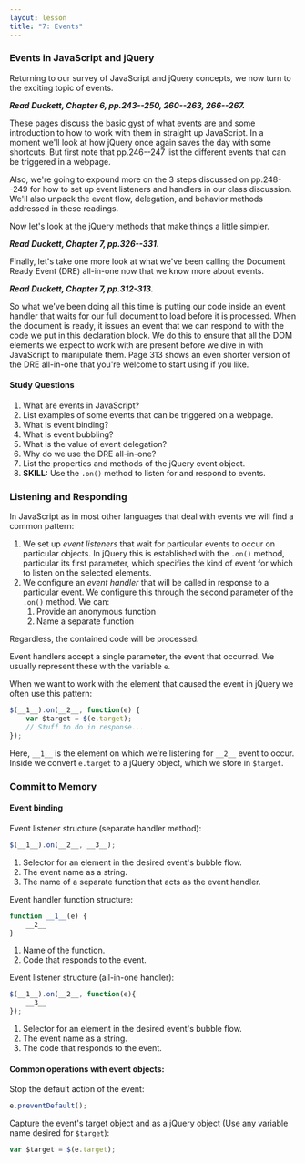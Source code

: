 ```yaml
---
layout: lesson
title: "7: Events"
---
```

### Events in JavaScript and jQuery

Returning to our survey of JavaScript and jQuery concepts, we now turn to the exciting topic of events.

***Read Duckett, Chapter 6, pp.243--250, 260--263, 266--267.***

These pages discuss the basic gyst of what events are and some introduction to how to work with them in straight up JavaScript. In a moment we'll look at how jQuery once again saves the day with some shortcuts. But first note that pp.246--247 list the different events that can be triggered in a webpage.

Also, we're going to expound more on the 3 steps discussed on pp.248--249 for how to set up event listeners and handlers in our class discussion. We'll also unpack the event flow, delegation, and behavior methods addressed in these readings.

Now let's look at the jQuery methods that make things a little simpler.

***Read Duckett, Chapter 7, pp.326--331.***

Finally, let's take one more look at what we've been calling the Document Ready Event (DRE) all-in-one now that we know more about events.

***Read Duckett, Chapter 7, pp.312-313.***

So what we've been doing all this time is putting our code inside an event handler that waits for our full document to load before it is processed. When the document is ready, it issues an event that we can respond to with the code we put in this declaration block. We do this to ensure that all the DOM elements we expect to work with are present before we dive in with JavaScript to manipulate them. Page 313 shows an even shorter version of the DRE all-in-one that you're welcome to start using if you like.

#### Study Questions

1. What are events in JavaScript?
2. List examples of some events that can be triggered on a webpage.
3. What is event binding?
4. What is event bubbling?
5. What is the value of event delegation?
6. Why do we use the DRE all-in-one?
7. List the properties and methods of the jQuery event object.
8. **SKILL:** Use the `.on()` method to listen for and respond to events.

### Listening and Responding

In JavaScript as in most other languages that deal with events we will find a common pattern:

1. We set up *event listeners* that wait for particular events to occur on particular objects. In jQuery this is established with the `.on()` method, particular its first parameter, which specifies the kind of event for which to listen on the selected elements.
2. We configure an *event handler* that will be called in response to a particular event. We configure this through the second parameter of the `.on()` method. We can:
    1. Provide an anonymous function
    2. Name a separate function

Regardless, the contained code will be processed.

Event handlers accept a single parameter, the event that occurred. We usually represent these with the variable `e`.

When we want to work with the element that caused the event in jQuery we often use this pattern:

```js
$(__1__).on(__2__, function(e) {
    var $target = $(e.target);
    // Stuff to do in response...
});
```

Here, `__1__` is the element on which we're listening for `__2__` event to occur. Inside we convert `e.target` to a jQuery object, which we store in `$target`.

### Commit to Memory

#### Event binding
Event listener structure (separate handler method):

```js
$(__1__).on(__2__, __3__);
```

1. Selector for an element in the desired event's bubble flow.
2. The event name as a string.
3. The name of a separate function that acts as the event handler.

Event handler function structure:

```js
function __1__(e) {
    __2__
}
```

1. Name of the function.
2. Code that responds to the event.

Event listener structure (all-in-one handler):

```js
$(__1__).on(__2__, function(e){
    __3__
});
```

1. Selector for an element in the desired event's bubble flow.
2. The event name as a string.
3. The code that responds to the event.

#### Common operations with event objects:

Stop the default action of the event:

```js
e.preventDefault();
```

Capture the event's target object and as a jQuery object (Use any variable name desired for `$target`):

```js
var $target = $(e.target);
```
